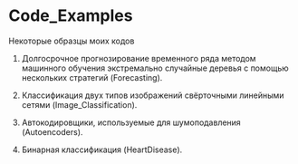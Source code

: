 # Code_Examples
Некоторые образцы моих кодов

1) Долгосрочное прогнозирование временного ряда методом машинного обучения экстремально случайные деревья с помощью нескольких стратегий (Forecasting).

2) Классификация двух типов изображений свёрточными линейными сетями (Image_Classification).

3) Автокодировщики, используемые для шумоподавления (Autoencoders).

4) Бинарная классификация (HeartDisease).
